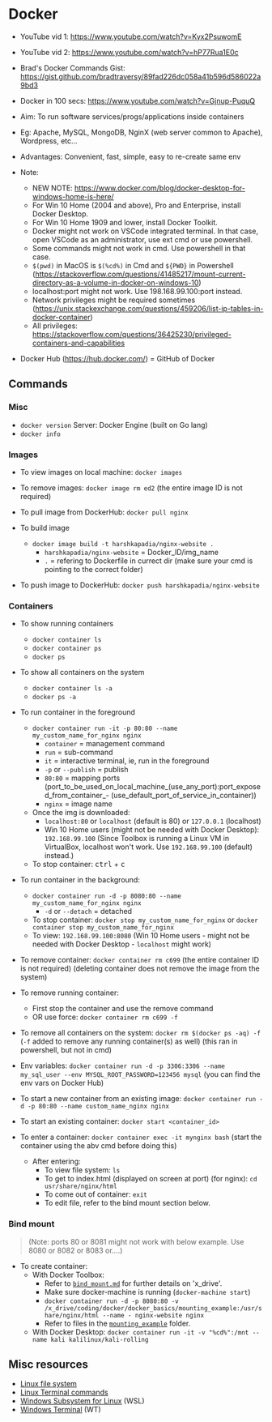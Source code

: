 # Docker

- YouTube vid 1: https://www.youtube.com/watch?v=Kyx2PsuwomE
- YouTube vid 2: https://www.youtube.com/watch?v=hP77Rua1E0c
- Brad's Docker Commands Gist: https://gist.github.com/bradtraversy/89fad226dc058a41b596d586022a9bd3
- Docker in 100 secs: https://www.youtube.com/watch?v=Gjnup-PuquQ


- Aim: To run software services/progs/applications inside containers
- Eg: Apache, MySQL, MongoDB, NginX (web server common to Apache), Wordpress, etc...
- Advantages: Convenient, fast, simple, easy to re-create same env


- Note:
    - NEW NOTE: https://www.docker.com/blog/docker-desktop-for-windows-home-is-here/
	- For Win 10 Home (2004 and above), Pro and Enterprise, install Docker Desktop.
    - For Win 10 Home 1909 and lower, install Docker Toolkit.
    - Docker might not work on VSCode integrated terminal. In that case, open VSCode as an administrator, use ext cmd or use powershell.
    - Some commands might not work in cmd. Use powershell in that case.
    - `$(pwd)` in MacOS is `$(%cd%)` in Cmd and `${PWD}` in Powershell (https://stackoverflow.com/questions/41485217/mount-current-directory-as-a-volume-in-docker-on-windows-10)
    - localhost:port might not work. Use 198.168.99.100:port instead.
	- Network privileges might be required sometimes (https://unix.stackexchange.com/questions/459206/list-ip-tables-in-docker-container)
	- All privileges: https://stackoverflow.com/questions/36425230/privileged-containers-and-capabilities


- Docker Hub (https://hub.docker.com/) = GitHub of Docker

## Commands

### Misc

- `docker version`
    Server: Docker Engine (built on Go lang)
- `docker info`

### Images

- To view images on local machine: `docker images`

- To remove images: `docker image rm ed2` (the entire image ID is not required)

- To pull image from DockerHub: `docker pull nginx`

- To build image
	- `docker image build -t harshkapadia/nginx-website .`
		- `harshkapadia/nginx-website` = Docker_ID/img_name
		- `.` = refering to Dockerfile in currect dir (make sure your cmd is pointing to the correct folder)

- To push image to DockerHub: `docker push harshkapadia/nginx-website`

### Containers

- To show running containers
	- `docker container ls`
	- `docker container ps`
	- `docker ps`

- To show all containers on the system
	- `docker container ls -a`
	- `docker ps -a`

- To run container in the foreground
	- `docker container run -it -p 80:80 --name my_custom_name_for_nginx nginx`
		- `container` = management command
		- `run` = sub-command
		- `it` = interactive terminal, ie, run in the foreground
		- `-p` or `--publish` = publish
		- `80:80` = mapping ports (port_to_be_used_on_local_machine_(use_any_port):port_exposed_from_container_- (use_default_port_of_service_in_container))
		- `nginx` = image name
	- Once the img is downloaded:
		- `localhost:80` or `localhost` (default is 80) or `127.0.0.1` (localhost)
		- Win 10 Home users (might not be needed with Docker Desktop): `192.168.99.100` (Since Toolbox is running a Linux VM in VirtualBox, localhost won't work. Use `192.168.99.100` (default) instead.)
	- To stop container: <kbd>ctrl</kbd> + <kbd>c</kbd>

- To run container in the background:
	- `docker container run -d -p 8080:80 --name my_custom_name_for_nginx nginx`
		- `-d` or `--detach` = detached
	- To stop container: `docker stop my_custom_name_for_nginx` or `docker container stop my_custom_name_for_nginx`
	- To view:
		`192.168.99.100:8080` (Win 10 Home users - might not be needed with Docker Desktop - `localhost` might work)

- To remove container:
	`docker container rm c699` (the entire container ID is not required) (deleting container does not remove the image from the system)

- To remove running container:
	- First stop the container and use the remove command
	- OR use force: `docker container rm c699 -f`

- To remove all containers on the system: `docker rm $(docker ps -aq) -f` (`-f` added to remove any running container(s) as well) (this ran in powershell, but not in cmd)

- Env variables: `docker container run -d -p 3306:3306 --name my_sql_user --env MYSQL_ROOT_PASSWORD=123456 mysql` (you can find the env vars on Docker Hub)

- To start a new container from an existing image: `docker container run -d -p 80:80 --name custom_name_nginx nginx`

- To start an existing container: `docker start <container_id>`

- To enter a container: `docker container exec -it mynginx bash` (start the container using the abv cmd before doing this)
	- After entering:
		- To view file system: `ls`
		- To get to index.html (displayed on screen at port) (for nginx): `cd usr/share/nginx/html`
		- To come out of container: `exit`
		- To edit file, refer to the bind mount section below.

### Bind mount

> (Note: ports 80 or 8081 might not work with below example. Use 8080 or 8082 or 8083 or....)

- To create container:
	- With Docker Toolbox:
		- Refer to [`bind_mount.md`](bind_mount.md) for further details on 'x_drive'.
		- Make sure docker-machine is running (`docker-machine start`)
		- `docker container run -d -p 8080:80 -v /x_drive/coding/docker/docker_basics/mounting_example:/usr/share/nginx/html --name - nginx-website nginx`
		- Refer to files in the [`mounting_example`](mounting_example) folder.
	- With Docker Desktop:
		`docker container run -it -v "%cd%":/mnt --name kali kalilinux/kali-rolling`

## Misc resources

- [Linux file system](https://gist.github.com/HarshKapadia2/18150e1e57eab1f0e500f18feea890aa)
- [Linux Terminal commands](https://github.com/HarshKapadia2/cli)
- [Windows Subsystem for Linux](https://gist.github.com/HarshKapadia2/714bba15f0f09d32c07cdde3c244be9f) (WSL)
- [Windows Terminal](https://gist.github.com/HarshKapadia2/18daf23ab4a7d1cb9215ca9dc8b7099f) (WT)
